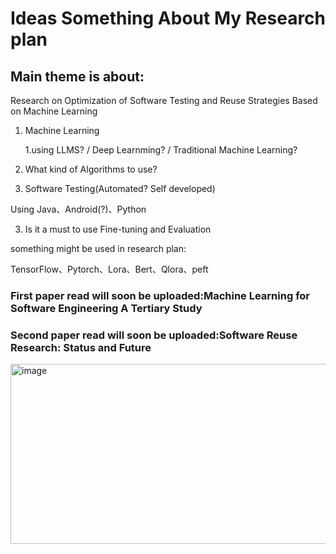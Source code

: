 # Ideas Something About My Research plan


## Main theme is about:
 Research on Optimization of Software Testing and Reuse Strategies Based on Machine Learning

1. Machine Learning

    1.using LLMS? / Deep Learnming? / Traditional Machine Learning?

2. What kind of Algorithms to use?

3. Software Testing(Automated? Self developed)

Using Java、Android(?)、Python

3. Is it a must to use Fine-tuning and Evaluation



something might be used in research plan:

TensorFlow、Pytorch、Lora、Bert、Qlora、peft


### First paper read will soon be uploaded:Machine Learning for Software Engineering A Tertiary Study

### Second paper read will soon be uploaded:Software Reuse Research: Status and Future
<img width="938" height="288" alt="image" src="https://github.com/user-attachments/assets/848f7edb-8398-4fb8-bc04-6f031707a179" />



